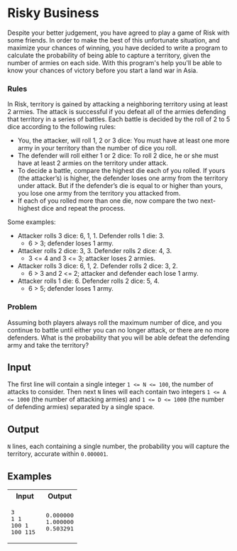 # Risky Business

Despite your better judgement, you have agreed to play a game of Risk with some friends.
In order to make the best of this unfortunate situation, and maximize your chances of winning, you have decided to write a program to calculate the probability of being able to capture a territory, given the number of armies on each side.
With this program's help you'll be able to know your chances of victory before you start a land war in Asia.

### Rules
In Risk, territory is gained by attacking a neighboring territory using at least 2 armies. The attack is successful if you defeat all of the armies defending that territory in a series of battles. Each battle is decided by the roll of 2 to 5 dice according to the following rules:

- You, the attacker, will roll 1, 2 or 3 dice: You must have at least one more army in your territory than the number of dice you roll.
- The defender will roll either 1 or 2 dice: To roll 2 dice, he or she must have at least 2 armies on the territory under attack.
- To decide a battle, compare the highest die each of you rolled. If yours (the attacker’s) is higher, the defender loses one army from the territory under attack. But if the defender’s die is equal to or higher than yours, you lose one army from the territory you attacked from.
- If each of you rolled more than one die, now compare the two next-highest dice and repeat the process.

Some examples:
- Attacker rolls 3 dice: 6, 1, 1. Defender rolls 1 die: 3.
  - 6 > 3; defender loses 1 army.
- Attacker rolls 2 dice: 3, 3. Defender rolls 2 dice: 4, 3.
  - 3 <= 4 and 3 <= 3; attacker loses 2 armies.
- Attacker rolls 3 dice: 6, 1, 2. Defender rolls 2 dice: 3, 2.
  - 6 > 3 and 2 <= 2; attacker and defender each lose 1 army.
- Attacker rolls 1 die: 6. Defender rolls 2 dice: 5, 4.
  - 6 > 5; defender loses 1 army.

### Problem
Assuming both players always roll the maximum number of dice, and you continue to battle until either you can no longer attack, or there are no more defenders. What is the probability that you will be able defeat the defending army and take the territory?

## Input
The first line will contain a single integer `1 <= N <= 100`, the number of attacks to consider.
Then next `N` lines will each contain two integers `1 <= A <= 1000` (the number of attacking armies) and `1 <= D <= 1000` (the number of defending armies) separated by a single space.

## Output
`N` lines, each containing a single number, the probability you will capture the territory, accurate within `0.000001`.

## Examples
<table>
  <tr>
    <th width="50%">Input</th>
    <th width="50%">Output</th>
  </tr>
  <tr>
    <td>
<pre>
3
1 1
100 1
100 115
</pre>
    </td>
    <td>
<pre>
0.000000
1.000000
0.503291
</pre>
    </td>
  </tr>
</table>
